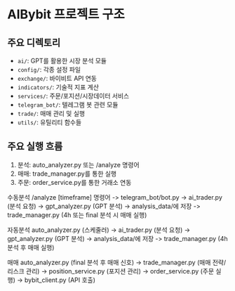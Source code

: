 # AIBybit 프로젝트 구조

## 주요 디렉토리
- `ai/`: GPT를 활용한 시장 분석 모듈
- `config/`: 각종 설정 파일
- `exchange/`: 바이비트 API 연동
- `indicators/`: 기술적 지표 계산
- `services/`: 주문/포지션/시장데이터 서비스
- `telegram_bot/`: 텔레그램 봇 관련 모듈
- `trade/`: 매매 관리 및 실행
- `utils/`: 유틸리티 함수들

## 주요 실행 흐름
1. 분석: auto_analyzer.py 또는 /analyze 명령어
2. 매매: trade_manager.py를 통한 실행
3. 주문: order_service.py를 통한 거래소 연동

수동분석
/analyze [timeframe] 명령어
-> telegram_bot/bot.py
  -> ai_trader.py (분석 요청)
    -> gpt_analyzer.py (GPT 분석)
      -> analysis_data/에 저장
  -> trade_manager.py (4h 또는 final 분석 시 매매 실행)

  자동분석
auto_analyzer.py (스케줄러)
-> ai_trader.py (분석 요청)
  -> gpt_analyzer.py (GPT 분석)
    -> analysis_data/에 저장
-> trade_manager.py (4h 분석 후 매매 실행)

매매
auto_analyzer.py (final 분석 후 매매 신호)
  -> trade_manager.py (매매 전략/리스크 관리)
    -> position_service.py (포지션 관리)
      -> order_service.py (주문 실행)
        -> bybit_client.py (API 호출)